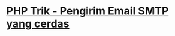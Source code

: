 [PHP Trik - Pengirim Email SMTP yang cerdas](https://github.com/septyaman/smart-php-mailer-smtp)
=====================

